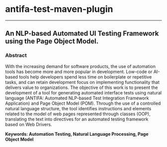 # antifa-test-maven-plugin
---

## An NLP-based Automated UI Testing Framework using the Page Object Model.

### Abstract

With the increasing demand for software products, the use of automation tools has become more and more popular in development. Low-code or AI-based tools help developers spend less time on boilerplate or repetitive tasks, and can retain development focus on implementing functionality that delivers value to organizations. The objective of this work is to present the development of a tool for generating automated interface tests using natural language (ANTIFA: Automated NLP-based Test Integration Framework Application) and Page Object Model (POM). Through the use of a controlled natural language structure, the tool identifies instructions and elements related to the model of web pages represented through classes (OOP), translating the text into directives for an automated testing framework based on Web Drivers.

<b>Keywords:<b> Automation Testing, Natural Language Processing, Page Object Model
